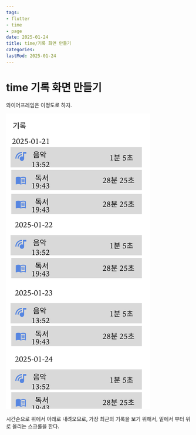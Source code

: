 ```yaml
---
tags:
- flutter
- time
- page
date: 2025-01-24
title: time/기록 화면 만들기
categories:
lastMod: 2025-01-24
---
```



# time 기록 화면 만들기

와이어프레임은 이정도로 하자.

![RecordPage.png](/assets/recordpage_1737685497865_0.png)

시간순으로 위에서 아래로 내려오므로, 가장 최근의 기록을 보기 위해서, 밑에서 부터 위로 올리는 스크롤을 한다.








